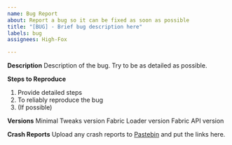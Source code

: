 ```yaml
---
name: Bug Report
about: Report a bug so it can be fixed as soon as possible
title: "[BUG] - Brief bug description here"
labels: bug
assignees: High-Fox

---
```


**Description**
Description of the bug. Try to be as detailed as possible.

**Steps to Reproduce**
1. Provide detailed steps
2. To reliably reproduce the bug
3. (If possible)

**Versions**
Minimal Tweaks version
Fabric Loader version
Fabric API version

**Crash Reports**
Upload any crash reports to [Pastebin](https://pastebin.com/) and put the links here.
